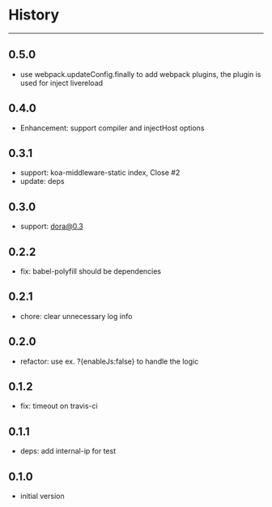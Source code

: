 # History

---

## 0.5.0

- use webpack.updateConfig.finally to add webpack plugins, the plugin is used for inject livereload

## 0.4.0

- Enhancement: support compiler and injectHost options

## 0.3.1

- support: koa-middleware-static index, Close #2
- update: deps

## 0.3.0

- support: dora@0.3

## 0.2.2

- fix: babel-polyfill should be dependencies 

## 0.2.1

- chore: clear unnecessary log info

## 0.2.0

- refactor: use ex. ?{enableJs:false} to handle the logic

## 0.1.2

- fix: timeout on travis-ci

## 0.1.1

- deps: add internal-ip for test

## 0.1.0

- initial version
